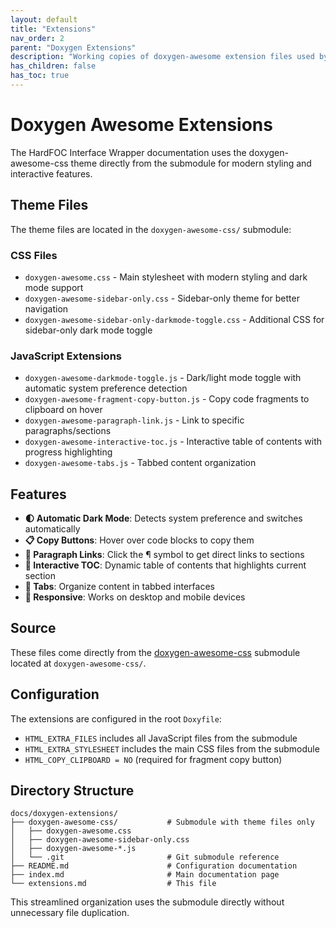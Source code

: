 ```yaml
---
layout: default
title: "Extensions"
nav_order: 2
parent: "Doxygen Extensions"
description: "Working copies of doxygen-awesome extension files used by the documentation"
has_children: false
has_toc: true
---
```


# Doxygen Awesome Extensions

The HardFOC Interface Wrapper documentation uses the doxygen-awesome-css theme directly from the submodule for modern styling and interactive features.

## Theme Files

The theme files are located in the `doxygen-awesome-css/` submodule:

### CSS Files
- `doxygen-awesome.css` - Main stylesheet with modern styling and dark mode support
- `doxygen-awesome-sidebar-only.css` - Sidebar-only theme for better navigation
- `doxygen-awesome-sidebar-only-darkmode-toggle.css` - Additional CSS for sidebar-only dark mode toggle

### JavaScript Extensions
- `doxygen-awesome-darkmode-toggle.js` - Dark/light mode toggle with automatic system preference detection
- `doxygen-awesome-fragment-copy-button.js` - Copy code fragments to clipboard on hover
- `doxygen-awesome-paragraph-link.js` - Link to specific paragraphs/sections
- `doxygen-awesome-interactive-toc.js` - Interactive table of contents with progress highlighting
- `doxygen-awesome-tabs.js` - Tabbed content organization

## Features

- **🌓 Automatic Dark Mode**: Detects system preference and switches automatically
- **📋 Copy Buttons**: Hover over code blocks to copy them
- **🔗 Paragraph Links**: Click the ¶ symbol to get direct links to sections
- **📑 Interactive TOC**: Dynamic table of contents that highlights current section
- **📑 Tabs**: Organize content in tabbed interfaces
- **📱 Responsive**: Works on desktop and mobile devices

## Source

These files come directly from the [doxygen-awesome-css](https://github.com/jothepro/doxygen-awesome-css) submodule located at `doxygen-awesome-css/`.

## Configuration

The extensions are configured in the root `Doxyfile`:

- `HTML_EXTRA_FILES` includes all JavaScript files from the submodule
- `HTML_EXTRA_STYLESHEET` includes the main CSS files from the submodule
- `HTML_COPY_CLIPBOARD = NO` (required for fragment copy button)

## Directory Structure

```
docs/doxygen-extensions/
├── doxygen-awesome-css/           # Submodule with theme files only
│   ├── doxygen-awesome.css
│   ├── doxygen-awesome-sidebar-only.css
│   ├── doxygen-awesome-*.js
│   └── .git                       # Git submodule reference
├── README.md                      # Configuration documentation
├── index.md                       # Main documentation page
└── extensions.md                  # This file
```

This streamlined organization uses the submodule directly without unnecessary file duplication.
